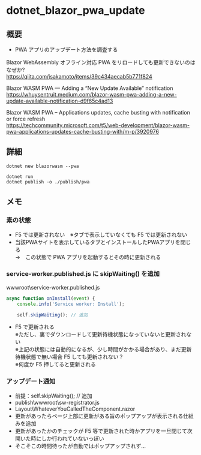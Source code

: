 # dotnet_blazor_pwa_update

## 概要
* PWA アプリのアップデート方法を調査する

Blazor WebAssembly オフライン対応 PWA をリロードしても更新できないのはなぜか?  
https://qiita.com/jsakamoto/items/39c434aecab5b771f824  

Blazor WASM PWA — Adding a “New Update Available” notification  
https://whuysentruit.medium.com/blazor-wasm-pwa-adding-a-new-update-available-notification-d9f65c4ad13  

Blazor WASM PWA – Applications updates, cache busting with notification or force refresh  
https://techcommunity.microsoft.com/t5/web-development/blazor-wasm-pwa-applications-updates-cache-busting-with/m-p/3920976  

## 詳細

```
dotnet new blazorwasm --pwa 
```

```
dotnet run
dotnet publish -o ./publish/pwa
```

## メモ

### 素の状態
* F5 では更新されない　※タブで表示していなくても F5 では更新されない
* 当該PWAサイトを表示しているタブとインストールしたPWAアプリを閉じる  
  →　この状態で PWA アプリを起動するとその時に更新される

### service-worker.published.js に skipWaiting() を追加

wwwroot\service-worker.published.js
```js
async function onInstall(event) {
    console.info('Service worker: Install');

    self.skipWaiting(); // 追加
```

* F5 で更新される  
  ※ただし、裏でダウンロードして更新待機状態になっていないと更新されない  
  ※上記の状態には自動的になるが、少し時間がかかる場合があり、まだ更新待機状態で無い場合 F5 しても更新されない？  
  ※何度か F5 押してると更新される

### アップデート通知
* 前提：self.skipWaiting(); // 追加
* publish\wwwroot\sw-registrator.js
* Layout\WhateverYouCalledTheComponent.razor
* 更新があったらページ上部に更新がある旨のポップアップが表示される仕組みを追加
* 更新があったかのチェックが F5 等で更新された時かアプリを一旦閉じて次開いた時にしか行われていないっぽい
* そこそこの時間待ったが自動ではポップアップされず...